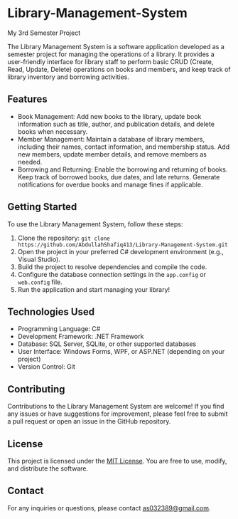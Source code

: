 # Library-Management-System
My 3rd Semester Project



The Library Management System is a software application developed as a semester project for managing the operations of a library. It provides a user-friendly interface for library staff to perform basic CRUD (Create, Read, Update, Delete) operations on books and members, and keep track of library inventory and borrowing activities.

## Features

- Book Management: Add new books to the library, update book information such as title, author, and publication details, and delete books when necessary.
- Member Management: Maintain a database of library members, including their names, contact information, and membership status. Add new members, update member details, and remove members as needed.
- Borrowing and Returning: Enable the borrowing and returning of books. Keep track of borrowed books, due dates, and late returns. Generate notifications for overdue books and manage fines if applicable.


## Getting Started

To use the Library Management System, follow these steps:

1. Clone the repository: `git clone https://github.com/AbdullahShafiq413/Library-Management-System.git`
2. Open the project in your preferred C# development environment (e.g., Visual Studio).
3. Build the project to resolve dependencies and compile the code.
4. Configure the database connection settings in the `app.config` or `web.config` file.
5. Run the application and start managing your library!

## Technologies Used

- Programming Language: C#
- Development Framework: .NET Framework
- Database: SQL Server, SQLite, or other supported databases
- User Interface: Windows Forms, WPF, or ASP.NET (depending on your project)
- Version Control: Git

## Contributing

Contributions to the Library Management System are welcome! If you find any issues or have suggestions for improvement, please feel free to submit a pull request or open an issue in the GitHub repository.

## License

This project is licensed under the [MIT License](https://opensource.org/licenses/MIT). You are free to use, modify, and distribute the software.

## Contact

For any inquiries or questions, please contact [as032389@gmail.com](mailto:as032389@gmail.com).




